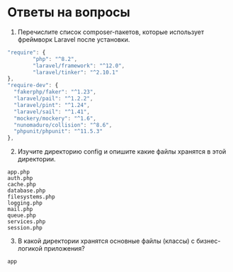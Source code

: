 # Ответы на вопросы

1. Перечислите список composer-пакетов, которые использует фреймворк Laravel после установки.
``` js
"require": {
        "php": "^8.2",
        "laravel/framework": "^12.0",
        "laravel/tinker": "^2.10.1"
},
"require-dev": {
  "fakerphp/faker": "^1.23",
  "laravel/pail": "^1.2.2",
  "laravel/pint": "^1.24",
  "laravel/sail": "^1.41",
  "mockery/mockery": "^1.6",
  "nunomaduro/collision": "^8.6",
  "phpunit/phpunit": "^11.5.3"
},
```
2. Изучите директорию config и опишите какие файлы хранятся в этой директории.
```
app.php
auth.php
cache.php
database.php
filesystems.php
logging.php
mail.php
queue.php
services.php
session.php
```
3. В какой директории хранятся основные файлы (классы) с бизнес-логикой приложения?
```
app
```
